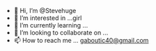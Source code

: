 - 👋 Hi, I’m @Stevehuge
- 👀 I’m interested in ...girl
- 🌱 I’m currently learning ...
- 💞️ I’m looking to collaborate on ...
- 📫 How to reach me ... gaboutic40@gmail.com

<!---
Stevehuge/Stevehuge is a ✨ special ✨ repository because its `README.md` (this file) appears on your GitHub profile.
You can click the Preview link to take a look at your changes.
--->
